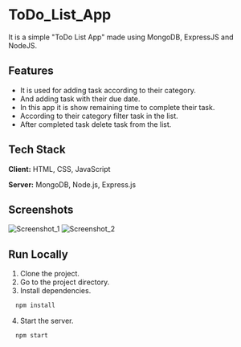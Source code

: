 # ToDo_List_App
It is a simple "ToDo List App" made using MongoDB, ExpressJS and NodeJS.

## Features
- It is used for adding task according to their category.
- And adding task with their due date.
- In this app it is show remaining time to complete their task.
- According to their category filter task in the list.
- After completed task delete task from the list.

## Tech Stack
**Client:** HTML, CSS, JavaScript

**Server:** MongoDB, Node.js, Express.js


## Screenshots
![Screenshot_1](https://user-images.githubusercontent.com/110105515/185913860-825b1b9a-1c24-4995-8cdc-6fedd581cc88.png)
![Screenshot_2](https://user-images.githubusercontent.com/110105515/185913948-f98f3d66-c5bd-4c08-86a8-6fb044cefe93.png)

## Run Locally
1. Clone the project.
2. Go to the project directory.
3. Install dependencies.
```bash
  npm install
```
4. Start the server.
```bash
  npm start
``` 
